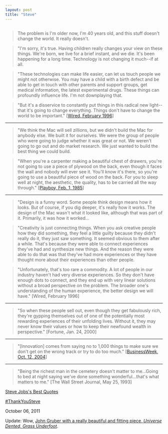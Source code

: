 ```yaml
---
layout: post
title: "Steve"
---
```


<img src="http://danielsjourney.com/images/steve-jobs-at-home-1982.jpg" title="">

> The problem is I'm older now, I'm 40 years old, and this stuff doesn't change the world. It really doesn't.

> "I'm sorry, it's true. Having children really changes your view on these things. We're born, we live for a brief instant, and we die. It's been happening for a long time. Technology is not changing it much--if at all.

> "These technologies can make life easier, can let us touch people we might not otherwise. You may have a child with a birth defect and be able to get in touch with other parents and support groups, get medical information, the latest experimental drugs. These things can profoundly influence life. I'm not downplaying that.

> "But it's a disservice to constantly put things in this radical new light--that it's going to change everything. Things don't have to change the world to be important." [[Wired, February 1996](http://www.wired.com/wired/archive/4.02/jobs_pr.html)]

<hr>

> "We think the Mac will sell zillions, but we didn't build the Mac for anybody else. We built it for ourselves. We were the group of people who were going to judge whether it was great or not. We weren't going to go out and do market research. We just wanted to build the best thing we could build.

> "When you're a carpenter making a beautiful chest of drawers, you're not going to use a piece of plywood on the back, even though it faces the wall and nobody will ever see it. You'll know it's there, so you're going to use a beautiful piece of wood on the back. For you to sleep well at night, the aesthetic, the quality, has to be carried all the way through." [[Playboy, Feb. 1, 1985](http://www.scribd.com/doc/43945579/Playboy-Interview-With-Steve-Jobs)]

<hr>

> "Design is a funny word. Some people think design means how it looks. But of course, if you dig deeper, it's really how it works. The design of the Mac wasn't what it looked like, although that was part of it. Primarily, it was how it worked...

> "Creativity is just connecting things. When you ask creative people how they did something, they feel a little guilty because they didn't really do it, they just saw something. It seemed obvious to them after a while. That's because they were able to connect experiences they've had and synthesize new things. And the reason they were able to do that was that they've had more experiences or they have thought more about their experiences than other people.

> "Unfortunately, that's too rare a commodity. A lot of people in our industry haven't had very diverse experiences. So they don't have enough dots to connect, and they end up with very linear solutions without a broad perspective on the problem. The broader one's understanding of the human experience, the better design we will have." [Wired, February 1996]

<hr>

> "So when these people sell out, even though they get fabulously rich, they're gypping themselves out of one of the potentially most rewarding experiences of their unfolding lives. Without it, they may never know their values or how to keep their newfound wealth in perspective." [Fortune, Jan. 24, 2000]

<hr>

> "[Innovation] comes from saying no to 1,000 things to make sure we don't get on the wrong track or try to do too much." [[BusinessWeek, Oct. 12, 2004](http://www.businessweek.com/bwdaily/dnflash/oct2004/nf20041012_4018_db083.htm)]

<hr>

> "Being the richest man in the cemetery doesn't matter to me...Going to bed at night saying we've done something wonderful...that's what matters to me." [The Wall Street Journal, May 25, 1993]

<p class="no-caps"><a href="http://blogs.wsj.com/digits/2011/08/24/steve-jobss-best-quotes/">Steve Jobs's Best Quotes</a></p>

[#ThankYouSteve](http://twitter.com/#!/search/%23ThankYouSteve)

<p class="date">October 06, 2011</p>

<p class="postscript">Update: Wow, <a href="http://daringfireball.net/2011/10/universe_dented_grass_underfoot">John Gruber with a really beautiful and fitting piece, <span style="font-style:italic">Universe Dented, Grass Underfoot</span></a>.</p>